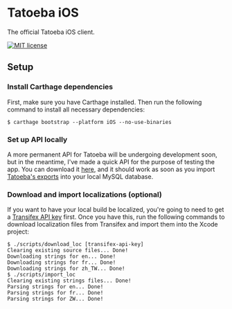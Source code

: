 # Tatoeba iOS

The official Tatoeba iOS client.

[![MIT license](https://img.shields.io/badge/license-MIT-lightgrey.svg)](https://raw.githubusercontent.com/Tatoeba/tatoeba-ios/master/LICENSE)

## Setup

### Install Carthage dependencies

First, make sure you have Carthage installed. Then run the following command to install all necessary dependencies:

```
$ carthage bootstrap --platform iOS --no-use-binaries
```

### Set up API locally

A more permanent API for Tatoeba will be undergoing development soon, but in the meantime, I've made a quick API for the purpose of testing the app. You can download it [here](https://github.com/jackcook/tatoeba-api), and it should work as soon as you import [Tatoeba's exports](https://tatoeba.org/eng/downloads) into your local MySQL database.

### Download and import localizations (optional)

If you want to have your local build be localized, you're going to need to get a [Transifex API key](https://docs.transifex.com/api/introduction) first. Once you have this, run the following commands to download localization files from Transifex and import them into the Xcode project:

```
$ ./scripts/download_loc [transifex-api-key]
Clearing existing source files... Done!
Downloading strings for en... Done!
Downloading strings for fr... Done!
Downloading strings for zh_TW... Done!
$ ./scripts/import_loc
Clearing existing strings files... Done!
Parsing strings for en... Done!
Parsing strings for fr... Done!
Parsing strings for ZW... Done!
```

